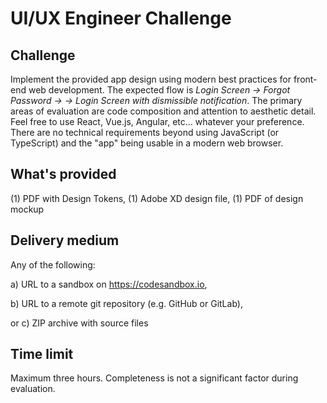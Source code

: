 # UI/UX Engineer Challenge

## Challenge

Implement the provided app design using modern best practices for front-end web development. The expected flow is _Login Screen → Forgot Password → <Submit> → Login Screen with dismissible notification_. The primary areas of evaluation are code composition and attention to aesthetic detail. Feel free to use React, Vue.js, Angular, etc... whatever your preference. There are no technical requirements beyond using JavaScript (or TypeScript) and the "app" being usable in a modern web browser.

## What's provided

(1) PDF with Design Tokens, (1) Adobe XD design file, (1) PDF of design mockup

## Delivery medium

Any of the following:

a) URL to a sandbox on https://codesandbox.io,

b) URL to a remote git repository (e.g. GitHub or GitLab),

or c) ZIP archive with source files

## Time limit

Maximum three hours. Completeness is not a significant factor during evaluation.
